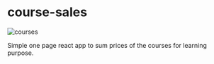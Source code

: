 # course-sales

![courses](https://user-images.githubusercontent.com/13827656/30419894-a70d0b32-9940-11e7-85c1-bced04339f85.jpg)

Simple one page react app to sum prices of the courses for learning purpose.
